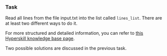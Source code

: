 

### Task
Read all lines from the file input.txt into the list called `lines_list`. There are at least two different ways to do it.

For more structured and detailed information, you can refer to [this Hyperskill knowledge base page](https://hyperskill.org/learn/step/8139#readlines).

<div class="hint">Two possible solutions are discussed in the previous task.</div>